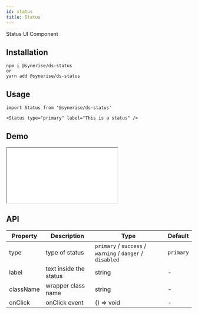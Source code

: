 ```yaml
---
id: status
title: Status
---
```


Status UI Component

## Installation

```
npm i @synerise/ds-status
or
yarn add @synerise/ds-status
```

## Usage

```
import Status from '@synerise/ds-status'

<Status type="primary" label="This is a status" />

```

## Demo

<iframe src="/storybook-static/iframe.html?id=components-status--default"></iframe>

## API

| Property  | Description            | Type                                                      | Default   |
| --------- | ---------------------- | --------------------------------------------------------- | --------- |
| type      | type of status         | `primary` / `success` / `warning` / `danger` / `disabled` | `primary` |
| label     | text inside the status | string                                                    | -         |
| className | wrapper class name     | string                                                    | -         |
| onClick   | onClick event          | () => void                                                | -         |
